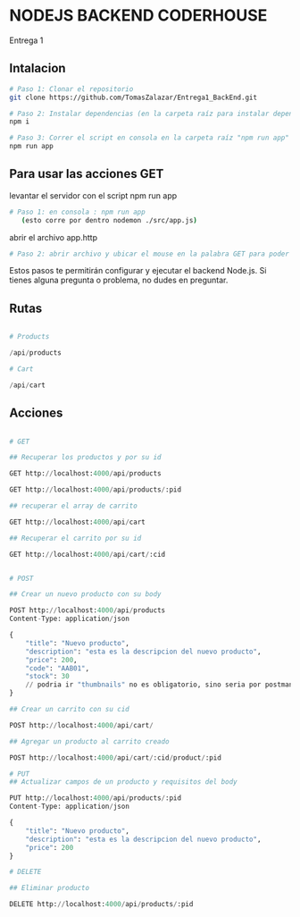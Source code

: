 # NODEJS BACKEND CODERHOUSE
Entrega 1 

## Intalacion 

```bash
# Paso 1: Clonar el repositorio
git clone https://github.com/TomasZalazar/Entrega1_BackEnd.git

# Paso 2: Instalar dependencias (en la carpeta raíz para instalar dependencias)
npm i

# Paso 3: Correr el script en consola en la carpeta raíz "npm run app" para conectar con el servidor de Express
npm run app
````
## Para usar las acciones GET 
levantar el servidor con el script
npm run app
````bash 
# Paso 1: en consola : npm run app 
   (esto corre por dentro nodemon ./src/app.js)
`````
abrir el archivo app.http
````bash 
# Paso 2: abrir archivo y ubicar el mouse en la palabra GET para poder clickearlo y hacer el request 
`````





Estos pasos te permitirán configurar y ejecutar el backend Node.js. Si tienes alguna pregunta o problema, no dudes en preguntar.

## Rutas

```python 

# Products

/api/products

# Cart

/api/cart


````

## Acciones
```python 

# GET

## Recuperar los productos y por su id

GET http://localhost:4000/api/products

GET http://localhost:4000/api/products/:pid

## recuperar el array de carrito

GET http://localhost:4000/api/cart

## Recuperar el carrito por su id

GET http://localhost:4000/api/cart/:cid


# POST 

## Crear un nuevo producto con su body

POST http://localhost:4000/api/products
Content-Type: application/json

{
    "title": "Nuevo producto",
    "description": "esta es la descripcion del nuevo producto",
    "price": 200,
    "code": "AAB01",
    "stock": 30
    // podria ir "thumbnails" no es obligatorio, sino seria por postman con form-data
}

## Crear un carrito con su cid 

POST http://localhost:4000/api/cart/

## Agregar un producto al carrito creado

POST http://localhost:4000/api/cart/:cid/product/:pid

# PUT
## Actualizar campos de un producto y requisitos del body

PUT http://localhost:4000/api/products/:pid
Content-Type: application/json

{
    "title": "Nuevo producto",
    "description": "esta es la descripcion del nuevo producto",
    "price": 200
}

# DELETE

## Eliminar producto 

DELETE http://localhost:4000/api/products/:pid

````